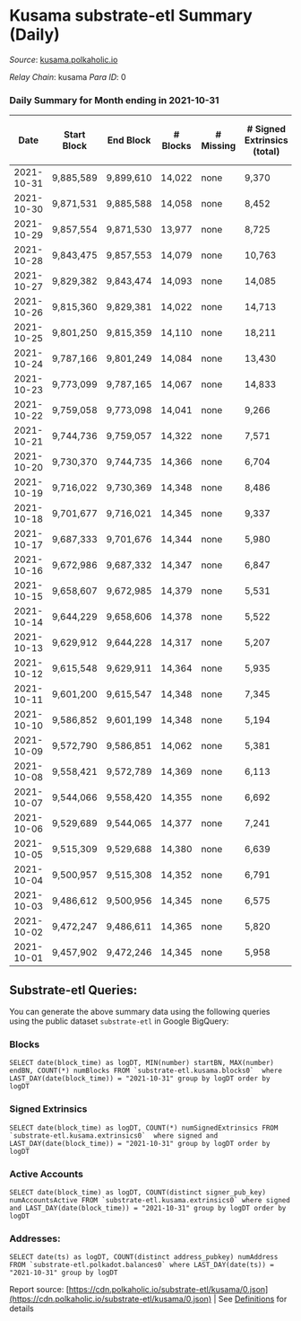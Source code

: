 # Kusama substrate-etl Summary (Daily)

_Source_: [kusama.polkaholic.io](https://kusama.polkaholic.io)

*Relay Chain*: kusama
*Para ID*: 0



### Daily Summary for Month ending in 2021-10-31


| Date | Start Block | End Block | # Blocks | # Missing | # Signed Extrinsics (total) | # Active Accounts | # Addresses with Balances | # Events | # Transfers | # XCM Transfers In | # XCM Transfers Out |
| ---- | ----------- | --------- | -------- | --------- | --------------------------- | ----------------- | ------------------------- | -------- | ----------- | ------------------ | ------------------- |
| 2021-10-31 | 9,885,589 | 9,899,610 | 14,022 | none  | 9,370 | 3,113 | 199,513 | 320,829 | 5,623 ($12,862,534.74) | 129 ($1,082,384.96) | 170 ($645,723.91) |
| 2021-10-30 | 9,871,531 | 9,885,588 | 14,058 | none  | 8,452 | 3,089 |  | 299,421 | 5,146 ($23,281,518.51) | 169 ($981,741.98) | 128 ($469,494.11) |
| 2021-10-29 | 9,857,554 | 9,871,530 | 13,977 | none  | 8,725 | 3,210 |  | 291,777 | 5,242 ($52,344,775.43) | 197 ($4,715,097.60) | 160 ($653,626.17) |
| 2021-10-28 | 9,843,475 | 9,857,553 | 14,079 | none  | 10,763 | 4,333 |  | 277,947 | 7,715 ($36,019,855.60) | 167 ($912,950.44) | 213 ($729,582.63) |
| 2021-10-27 | 9,829,382 | 9,843,474 | 14,093 | none  | 14,085 | 5,746 |  | 313,686 | 10,542 ($44,284,736.51) | 174 ($1,079,494.98) | 162 ($964,670.61) |
| 2021-10-26 | 9,815,360 | 9,829,381 | 14,022 | none  | 14,713 | 5,809 |  | 306,162 | 12,044 ($40,902,511.21) | 157 ($2,945,858.67) | 203 ($1,120,267.90) |
| 2021-10-25 | 9,801,250 | 9,815,359 | 14,110 | none  | 18,211 | 6,351 |  | 332,435 | 10,904 ($143,737,835.05) | 188 ($961,285.41) | 162 ($771,290.95) |
| 2021-10-24 | 9,787,166 | 9,801,249 | 14,084 | none  | 13,430 | 4,465 |  | 292,325 | 8,069 ($30,058,517.86) | 179 ($971,719.50) | 184 ($758,675.03) |
| 2021-10-23 | 9,773,099 | 9,787,165 | 14,067 | none  | 14,833 | 6,818 |  | 289,849 | 12,608 ($81,748,021.03) | 213 ($1,421,120.54) | 159 ($524,669.07) |
| 2021-10-22 | 9,759,058 | 9,773,098 | 14,041 | none  | 9,266 | 4,005 |  | 275,267 | 5,670 ($15,065,248.19) | 189 ($936,325.68) | 166 ($655,397.15) |
| 2021-10-21 | 9,744,736 | 9,759,057 | 14,322 | none  | 7,571 | 3,141 |  | 267,539 | 3,968 ($23,263,345.59) | 220 ($2,241,307.38) | 311 ($5,037,546.57) |
| 2021-10-20 | 9,730,370 | 9,744,735 | 14,366 | none  | 6,704 | 2,204 |  | 268,835 | 2,584 ($18,204,209.61) | 90 ($418,664.18) | 221 ($1,076,202.64) |
| 2021-10-19 | 9,716,022 | 9,730,369 | 14,348 | none  | 8,486 | 2,372 |  | 289,720 | 2,952 ($28,739,003.13) | 134 ($787,845.09) | 239 ($1,246,779.67) |
| 2021-10-18 | 9,701,677 | 9,716,021 | 14,345 | none  | 9,337 | 2,739 |  | 294,439 | 4,372 ($28,055,400.97) | 110 ($371,186.37) | 113 ($548,351.92) |
| 2021-10-17 | 9,687,333 | 9,701,676 | 14,344 | none  | 5,980 | 1,696 |  | 271,393 | 2,587 ($11,965,017.54) | 84 ($268,435.65) | 143 ($584,820.30) |
| 2021-10-16 | 9,672,986 | 9,687,332 | 14,347 | none  | 6,847 | 2,581 |  | 276,099 | 18,890 ($55,014,250.40) | 76 ($327,979.86) | 205 ($712,541.20) |
| 2021-10-15 | 9,658,607 | 9,672,985 | 14,379 | none  | 5,531 | 1,261 |  | 265,705 | 2,123 ($16,116,879.84) | 76 ($386,410.86) | 108 ($594,212.20) |
| 2021-10-14 | 9,644,229 | 9,658,606 | 14,378 | none  | 5,522 | 1,516 |  | 267,418 | 2,097 ($26,427,693.78) | 89 ($1,292,824.86) | 164 ($649,564.67) |
| 2021-10-13 | 9,629,912 | 9,644,228 | 14,317 | none  | 5,207 | 1,292 |  | 256,851 | 2,093 ($10,865,701.42) | 3 ($1,066.53) | 107 ($181,698.88) |
| 2021-10-12 | 9,615,548 | 9,629,911 | 14,364 | none  | 5,935 | 1,491 |  | 258,876 | 2,444 ($6,504,949.27) | 2 ($1,497.94) |   |
| 2021-10-11 | 9,601,200 | 9,615,547 | 14,348 | none  | 7,345 | 1,939 |  | 274,982 | 2,563 ($11,938,859.78) | 60 ($190,771.41) |   |
| 2021-10-10 | 9,586,852 | 9,601,199 | 14,348 | none  | 5,194 | 1,447 |  | 248,137 | 2,289 ($20,675,147.52) | 64 ($501,742.03) |   |
| 2021-10-09 | 9,572,790 | 9,586,851 | 14,062 | none  | 5,381 | 1,535 |  | 258,738 | 2,171 ($17,028,873.30) | 68 ($206,497.36) |   |
| 2021-10-08 | 9,558,421 | 9,572,789 | 14,369 | none  | 6,113 | 1,595 |  | 270,510 | 2,445 ($42,054,626.81) | 58 ($310,778.06) |   |
| 2021-10-07 | 9,544,066 | 9,558,420 | 14,355 | none  | 6,692 | 2,580 |  | 267,639 | 3,419 ($26,458,197.19) | 117 ($493,794.28) |   |
| 2021-10-06 | 9,529,689 | 9,544,065 | 14,377 | none  | 7,241 | 2,082 |  | 265,617 | 3,164 ($18,897,823.59) | 107 ($773,779.20) |   |
| 2021-10-05 | 9,515,309 | 9,529,688 | 14,380 | none  | 6,639 | 2,021 |  | 249,413 | 3,064 ($15,784,027.91) | 82 ($743,528.49) |   |
| 2021-10-04 | 9,500,957 | 9,515,308 | 14,352 | none  | 6,791 | 1,899 |  | 259,321 | 2,778 ($12,975,844.60) | 85 ($236,199.96) |   |
| 2021-10-03 | 9,486,612 | 9,500,956 | 14,345 | none  | 6,575 | 1,942 |  | 252,040 | 2,643 ($15,219,580.06) | 87 ($297,077.50) |   |
| 2021-10-02 | 9,472,247 | 9,486,611 | 14,365 | none  | 5,820 | 1,849 |  | 249,565 | 2,367 ($11,491,801.78) | 66 ($260,678.57) |   |
| 2021-10-01 | 9,457,902 | 9,472,246 | 14,345 | none  | 5,958 | 1,961 |  | 249,799 | 2,651 ($14,004,718.82) | 102 ($313,930.53) |   |

## Substrate-etl Queries:
You can generate the above summary data using the following queries using the public dataset `substrate-etl` in Google BigQuery:


### Blocks
```
SELECT date(block_time) as logDT, MIN(number) startBN, MAX(number) endBN, COUNT(*) numBlocks FROM `substrate-etl.kusama.blocks0`  where LAST_DAY(date(block_time)) = "2021-10-31" group by logDT order by logDT
```


### Signed Extrinsics
```
SELECT date(block_time) as logDT, COUNT(*) numSignedExtrinsics FROM `substrate-etl.kusama.extrinsics0`  where signed and LAST_DAY(date(block_time)) = "2021-10-31" group by logDT order by logDT
```


### Active Accounts
```
SELECT date(block_time) as logDT, COUNT(distinct signer_pub_key) numAccountsActive FROM `substrate-etl.kusama.extrinsics0` where signed and LAST_DAY(date(block_time)) = "2021-10-31" group by logDT order by logDT
```


### Addresses:
```
SELECT date(ts) as logDT, COUNT(distinct address_pubkey) numAddress FROM `substrate-etl.polkadot.balances0` where LAST_DAY(date(ts)) = "2021-10-31" group by logDT
```



Report source: [https://cdn.polkaholic.io/substrate-etl/kusama/0.json](https://cdn.polkaholic.io/substrate-etl/kusama/0.json) | See [Definitions](/DEFINITIONS.md) for details
